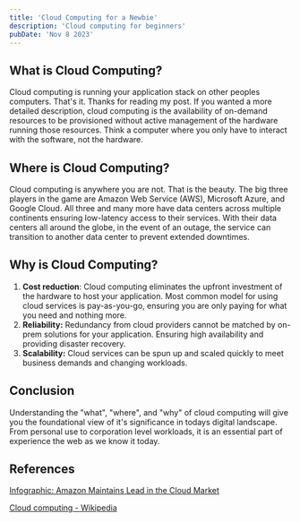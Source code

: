 ```yaml
---
title: 'Cloud Computing for a Newbie'
description: 'Cloud computing for beginners'
pubDate: 'Nov 8 2023'
---
```


## What is Cloud Computing?

Cloud computing is running your application stack on other peoples computers. That's it. Thanks for reading my post. If you wanted a more detailed description, cloud computing is the availability of on-demand resources to be provisioned without active management of the hardware running those resources. Think a computer where you only have to interact with the software, not the hardware.

## Where is Cloud Computing?

Cloud computing is anywhere you are not. That is the beauty.  The big three players in the game are Amazon Web Service (AWS),  Microsoft Azure, and Google Cloud. All three and many more have data centers across multiple continents ensuring low-latency access to their services. With their data centers all around the globe, in the event of an outage, the service can transition to another data center to prevent extended downtimes.

## Why is Cloud Computing?

1. **Cost reduction**:  Cloud computing eliminates the upfront investment of the hardware to host your application. Most common model for using cloud services is pay-as-you-go, ensuring you are only paying for what you need and nothing more.
2. **Reliability:** Redundancy from cloud providers cannot be matched by on-prem solutions for your application. Ensuring high availability and providing disaster recovery.
3. **Scalability:** Cloud services can be spun up and scaled quickly to meet business demands and changing workloads.

## Conclusion

Understanding the "what", "where", and "why" of cloud computing will give you the foundational view of it's significance in todays digital landscape. From personal use to corporation level workloads, it is an essential part of experience the web as we know it today.

## References

[Infographic: Amazon Maintains Lead in the Cloud Market](https://www.statista.com/chart/18819/worldwide-market-share-of-leading-cloud-infrastructure-service-providers/)

[Cloud computing - Wikipedia](https://en.wikipedia.org/wiki/Cloud_computing)
